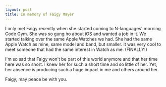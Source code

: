```yaml
---
layout: post
title: In memory of Faigy Mayer
---
```


I only met Faigy recently when she started coming to N-languages' morning Code Gym. She was so gung ho about iOS and wanted a job in it. We started talking over the same Apple Watches we had. She had the same Apple Watch as mine, same model and band, but smaller. It was very cool to meet someone that had the same interest in Watch as me. (FINALLY!)

I'm so sad that Faigy won't be part of this world anymore and that her time here was so short. I knew her for such a short time and so little of her. Yet, her absence is producing such a huge impact in me and others around her.

Faigy, may peace be with you.
